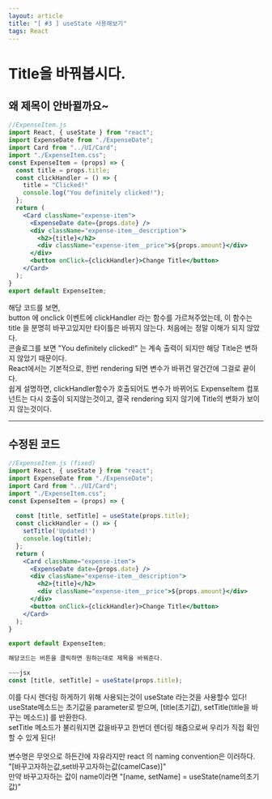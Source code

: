```yaml
---
layout: article
title: "[ #3 ] useState 사용해보기"
tags: React
---
```


# Title을 바꿔봅시다.
## 왜 제목이 안바뀔까요~
~~~jsx
//ExpenseItem.js
import React, { useState } from "react";
import ExpenseDate from "./ExpenseDate";
import Card from "../UI/Card";
import "./ExpenseItem.css";
const ExpenseItem = (props) => {
  const title = props.title;
  const clickHandler = () => {
    title = "Clicked!"
    console.log("You definitely clicked!");
  };
  return (
    <Card className="expense-item">
      <ExpenseDate date={props.date} />
      <div className="expense-item__description">
        <h2>{title}</h2>
        <div className="expense-item__price">${props.amount}</div>
      </div>
      <button onClick={clickHandler}>Change Title</button>
    </Card>
  );
}
export default ExpenseItem;
~~~

해당 코드를 보면,<br>
button 에 onclick 이벤트에 clickHandler 라는 함수를 가르쳐주었는데, 이 함수는 title 을 분명히 바꾸고있지만 타이틀은 바뀌지 않는다. 처음에는 정말 이해가 되지 않았다.<br>
콘솔로그를 보면 "You definitely clicked!" 는 계속 출력이 되지만 해당 Title은 변하지 않았기 때문이다.<br>
React에서는 기본적으로, 한번 rendering 되면 변수가 바뀌건 말건간에 그걸로 끝이다. <br>
쉽게 설명하면, clickHandler함수가 호출되어도 변수가 바뀌어도 ExpenseItem 컴포넌트는 다시 호출이 되지않는것이고,
결국 rendering 되지 않기에 Title의 변화가 보이지 않는것이다.<br>

***

## 수정된 코드
~~~jsx
//ExpenseItem.js (fixed)
import React, { useState } from "react";
import ExpenseDate from "./ExpenseDate";
import Card from "../UI/Card";
import "./ExpenseItem.css";
const ExpenseItem = (props) => {
  
  const [title, setTitle] = useState(props.title);
  const clickHandler = () => {
    setTitle('Updated!')
    console.log(title);
  };
  return (
    <Card className="expense-item">
      <ExpenseDate date={props.date} />
      <div className="expense-item__description">
        <h2>{title}</h2>
        <div className="expense-item__price">${props.amount}</div>
      </div>
      <button onClick={clickHandler}>Change Title</button>
    </Card>
  );
}

export default ExpenseItem;

해당코드는 버튼을 클릭하면 원하는대로 제목을 바꿔준다.

~~~jsx
const [title, setTitle] = useState(props.title);
~~~
이를 다시 렌더링 하게하기 위해 사용되는것이 useState 라는것을 사용할수 있다!
useState메소드는 초기값을 parameter로 받으며, [title(초기값), setTitle(title을 바꾸는 메소드)] 를 반환한다.<br>
setTitle 메소드가 불리워지면 값을바꾸고 한번더 렌더링 해줌으로써 우리가 직접 확인할 수 있게 된다!<br>
<br>
변수명은 무엇으로 하든간에 자유라지만 react 의 naming convention은 이러하다. <br> 
"[바꾸고자하는값,set바꾸고자하는값(camelCase)]" <br>
만약 바꾸고자하는 값이 name이라면 "[name, setName] = useState(name의초기값)" <br>

